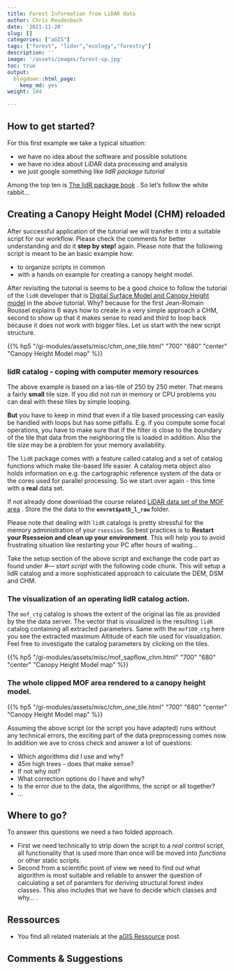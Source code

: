 ```yaml
---
title: Forest Information from LiDAR data
author: Chris Reudenbach
date: '2021-11-20'
slug: []
categories: ["aGIS"]
tags: ["forest", "lidar","ecology","forestry"]
description: ''
image: '/assets/images/forest-sp.jpg'
toc: true
output:
  blogdown::html_page:
    keep_md: yes
weight: 104

---
```


## How to get started?

For this first example we take a typical situation:
- we have no idea about the software and possible solutions
- we have no idea about LiDAR data processing and analysis
- we just google something like *lidR package tutorial*

Among the top ten is [The lidR package book](https://jean-romain.github.io/lidRbook/) . So let’s follow the white rabbit…

## Creating a Canopy Height Model (CHM) reloaded

After successful application of the tutorial we will transfer it into a suitable script for our workflow. Please check the comments for better understanding and do it **step by step!** again. Please note that the following script is meant to be an basic example how:
- to organize scripts in common
- with a hands on example for creating a canopy height model.

After revisiting the tutorial is seems to be a good choice to follow the tutorial of the `lidR` developer that is [Digital Surface Model and Canopy Height model](https://jean-romain.github.io/lidRbook/chm.html) in the above tutorial. Why? because for the first Jean-Romain Roussel explains 6 ways how to create in a very simple approach a CHM, second to show up that it makes sense to read and third to loop back because it does not work with bigger files. Let us start with the new script structure.

<script src="https://gist.github.com/gisma/89881e23f5c2da91d161a9668386b715.js"></script>

{{% hp5 "/gi-modules/assets/misc/chm_one_tile.html" "700" "680" "center" "Canopy Height Model map" %}}

### lidR catalog - coping with computer memory resources

The above example is based on a las-tile of 250 by 250 meter. That means a fairly **small** tile size. If you did not run in memory or CPU problems you can deal with these tiles by simple looping.

**But** you have to keep in mind that even if a tile based processing can easily be handled with loops but has some pitfalls. E.g. if you compute some focal operations, you have to make sure that if the filter is close to the boundary of the tile that data from the neighboring tile is loaded in addition. Also the tile size may be a problem for your memory availability.

The `lidR` package comes with a feature called catalog and a set of catalog functions which make tile-based life easier. A catalog meta object also holds information on e.g. the cartographic reference system of the data or the cores used for parallel processing. So we start over again - this time with a **real** data set.

If not already done download the course related [LiDAR data set of the MOF area](http://gofile.me/3Z8AJ/c6m5CfvWZ) . Store the the data to the **`envrmt$path_l_raw`** folder.

Please note that dealing with `lidR` catalogs is pretty stressful for the memory administration of your `rsession`. So best practices is to **Restart your Rsesseion and clean up your environment**. This will help you to avoid frustrating situation like restarting your PC after hours of waiting…

Take the setup section of the above script and exchange the code part as found under *#— start script* with the following code chunk. This will setup a lidR catalog and a more sophisticated approach to calculate the DEM, DSM and CHM.

<script src="https://gist.github.com/gisma/4172ef049b116abb1454233c8950d587.js"></script>

### The visualization of an operating lidR catalog action.

The `mof_ctg` catalog is shows the extent of the original las file as provided by the the data server. The vector that is visualized is the resulting `lidR` catalog containing all extracted parameters. Same with the `mof100_ctg` here you see the extracted maximum Altitude of each tile used for visualization. Feel free to investigate the catalog parameters by clicking on the tiles.

{{% hp5 "/gi-modules/assets/misc/mof_sapflow_chm.html" "700" "680" "center" "Canopy Height Model map" %}}

### The whole clipped MOF area rendered to a canopy height model.

{{% hp5 "/gi-modules/assets/misc/chm_one_tile.html" "700" "680" "center" "Canopy Height Model map" %}}

Assuming the above script (or the script you have adapted) runs without any technical errors, the exciting part of the data preprocessing comes now. In addition we ave to cross check and answer a lot of questions:

-   Which algorithms did I use and why?
-   45m high trees - does that make sense?
-   If not why not?
-   What correction options do I have and why?
-   Is the error due to the data, the algorithms, the script or all together?
-   …

## Where to go?

To answer this questions we need a two folded approach.
- First we need technically to strip down the script to a *real* control script, all functionality that is used more than once will be moved into *functions* or other static scripts.
- Second from a scientific point of view we need to find out what algorithm is most suitable and reliable to answer the question of calculating a set of paramters for deriving structural forest index classes. This also includes that we have to decide which classes and why… .

## Ressources

-   You find all related materials at the [aGIS Ressource](https://gisma-courses.github.io/gi-modules/post/2021-11-16-agis-ressourcen/) post.

## Comments & Suggestions
